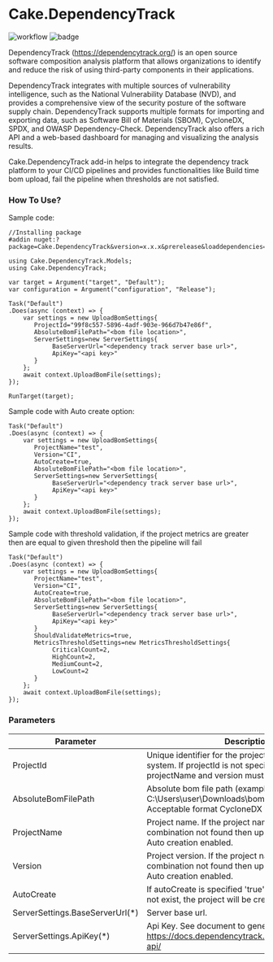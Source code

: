# Cake.DependencyTrack

![workflow](https://github.com/SARAVANA1501/Cake.DependencyTrack/actions/workflows/build.yml/badge.svg)
![badge](https://img.shields.io/endpoint?url=https://gist.githubusercontent.com/SARAVANA1501/cb35602c6a5e75e8a32ca62e0d79631b/raw/cakedependancytrackcoverage.json&logo=csharp)

DependencyTrack (https://dependencytrack.org/) is an open source software composition analysis platform that allows
organizations to identify and reduce the risk of using third-party components in their applications.

DependencyTrack integrates with multiple sources of vulnerability intelligence, such as the National Vulnerability
Database (NVD), and provides a comprehensive view of the security posture of the software supply chain. DependencyTrack
supports multiple formats for importing and exporting data, such as Software Bill of Materials (SBOM), CycloneDX, SPDX,
and OWASP Dependency-Check. DependencyTrack also offers a rich API and a web-based dashboard for managing and
visualizing the analysis results.

Cake.DependencyTrack add-in helps to integrate the dependency track platform to your CI/CD pipelines and provides
functionalities like Build time bom upload, fail the pipeline when thresholds are not satisfied.

### How To Use?

Sample code:
```
//Installing package
#addin nuget:?package=Cake.DependencyTrack&version=x.x.x&prerelease&loaddependencies=true

using Cake.DependencyTrack.Models;
using Cake.DependencyTrack;

var target = Argument("target", "Default");
var configuration = Argument("configuration", "Release");

Task("Default")
.Does(async (context) => {
    var settings = new UploadBomSettings{
       ProjectId="99f8c557-5896-4adf-903e-966d7b47e86f",
       AbsoluteBomFilePath="<bom file location>",
       ServerSettings=new ServerSettings{
            BaseServerUrl="<dependency track server base url>",
            ApiKey="<api key>"
       }
    };
    await context.UploadBomFile(settings);
});

RunTarget(target);
```

Sample code with Auto create option:
```
Task("Default")
.Does(async (context) => {
    var settings = new UploadBomSettings{
       ProjectName="test",
       Version="CI",
       AutoCreate=true,
       AbsoluteBomFilePath="<bom file location>",
       ServerSettings=new ServerSettings{
            BaseServerUrl="<dependency track server base url>",
            ApiKey="<api key>"
       }
    };
    await context.UploadBomFile(settings);
});
```
Sample code with threshold validation, if the project metrics are greater then are equal to given threshold then the pipeline will fail
```
Task("Default")
.Does(async (context) => {
    var settings = new UploadBomSettings{
       ProjectName="test",
       Version="CI",
       AutoCreate=true,
       AbsoluteBomFilePath="<bom file location>",
       ServerSettings=new ServerSettings{
            BaseServerUrl="<dependency track server base url>",
            ApiKey="<api key>"
       }
       ShouldValidateMetrics=true,
       MetricsThresholdSettings=new MetricsThresholdSettings{
            CriticalCount=2,
            HighCount=2,
            MediumCount=2,
            LowCount=2
       }
    };
    await context.UploadBomFile(settings);
});
```

### Parameters

| Parameter                       | Description                                                                                                                                 |
|---------------------------------|---------------------------------------------------------------------------------------------------------------------------------------------|
| ProjectId                       | Unique identifier for the project in Dependency track system. If projectId is not specified then projectName and version must be specified. |
| AbsoluteBomFilePath             | Absolute bom file path (example: C:\Users\user\Downloads\bom.xml). <br/>Acceptable format CycloneDX format.                                 |   
| ProjectName                     | Project name. If the project name and version combination not found then upload will fail. Unless Auto creation enabled.                    |
| Version                         | Project version. If the project name and version combination not found then upload will fail. Unless Auto creation enabled.                 |
| AutoCreate                      | If autoCreate is specified 'true' and the project does not exist, the project will be created.                                              |
| ServerSettings.BaseServerUrl(*) | Server base url.                                                                                                                            |
| ServerSettings.ApiKey(*)        | Api Key. See document to generate Api Key: https://docs.dependencytrack.org/integrations/rest-api/                                          |
